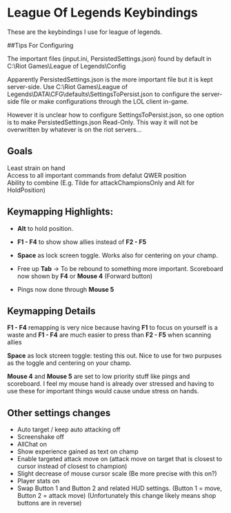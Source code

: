 # League Of Legends Keybindings

These are the keybindings I use for league of legends. 

##Tips For Configuring

The important files (input.ini, PersistedSettings.json) found by default in C:\Riot Games\League of Legends\Config

Apparently PersistedSettings.json is the more important file but it is kept server-side. Use C:\Riot Games\League of Legends\DATA\CFG\defaults\SettingsToPersist.json to configure the server-side file or make configurations through the LOL client in-game.

However it is unclear how to configure SettingsToPersist.json, so one option is to make PersistedSettings.json Read-Only. This way it will not be overwritten by whatever is on the riot servers...

## Goals

Least strain on hand  
Access to all important commands from defalut QWER position  
Ability to combine (E.g. Tilde for attackChampionsOnly and Alt for HoldPosition)  

## Keymapping Highlights:

- **Alt** to hold position.

- **F1 - F4** to show show allies instead of **F2 - F5**

- **Space** as lock screen toggle. Works also for centering on your champ.

- Free up **Tab** -> To be rebound to something more important. Scoreboard now shown by **F4** or **Mouse 4** (Forward button)

- Pings now done through **Mouse 5**  

## Keymapping Details

**F1 - F4** remapping is very nice because having **F1** to focus on yourself is a waste and **F1 - F4** are much easier to press than **F2 - F5** when scanning allies

**Space** as lock stcreen toggle: testing this out. Nice to use for two purpuses as the toggle and centering on your champ.

**Mouse 4** and **Mouse 5** are set to low priority stuff like pings and scoreboard. I feel my mouse hand is already over stressed and having to use these for important things would cause undue stress on hands.

## Other settings changes

- Auto target / keep auto attacking off
- Screenshake off
- AllChat on
- Show experience gained as text on champ
- Enable targeted attack move on (attack move on target that is closest to cursor instead of closest to champion)
- Slight decrease of mouse cursor scale (Be more precise with this on?)
- Player stats on
- Swap Button 1 and Button 2 and related HUD settings. (Button 1 = move, Button 2 = attack move) (Unfortunately this change likely means shop buttons are in reverse)

